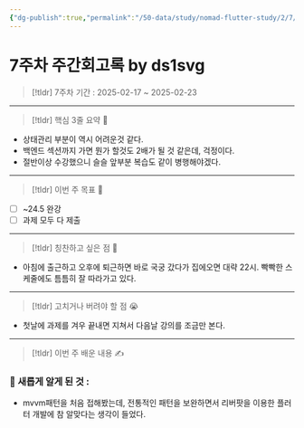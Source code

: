 ```yaml
---
{"dg-publish":true,"permalink":"/50-data/study/nomad-flutter-study/2/7/"}
---
```


# 7주차 주간회고록 by ds1svg

> [!tldr] 7주차
> 기간 : 2025-02-17 ~ 2025-02-23

---

> [!tldr]  핵심 3줄 요약 💖
- 상태관리 부분이 역시 어려운것 같다.
- 백엔드 섹션까지 가면 뭔가 할것도 2배가 될 것 같은데, 걱정이다.
- 절반이상 수강했으니 슬슬 앞부분 복습도 같이 병행해야겠다.

---

> [!tldr]  이번 주 목표 🎯
- [ ] ~24.5 완강
- [ ] 과제 모두 다 제출

---

> [!tldr] 칭찬하고 싶은 점 👏
- 아침에 출근하고 오후에 퇴근하면 바로 국궁 갔다가 집에오면 대략 22시. 빡빡한 스케줄에도 틈틈히 잘 따라가고 있다.

---

> [!tldr] 고치거나 버려야 할 점 😭
- 첫날에 과제를 겨우 끝내면 지쳐서 다음날 강의를 조금만 본다.

---

> [!tldr]  이번 주 배운 내용 ✍️

### 🤩 새롭게 알게 된 것 :
- mvvm패턴을 처음 접해봤는데, 전통적인 패턴을 보완하면서 리버팟을 이용한 플러터 개발에 참 알맞다는 생각이 들었다.

